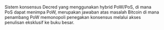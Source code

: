 Sistem konsensus Decred yang menggunakan hybrid PoW/PoS, di mana PoS dapat menimpa PoW, merupakan jawaban atas masalah Bitcoin di mana penambang PoW memonopoli penegakan konsensus melalui akses penulisan eksklusif ke buku besar.